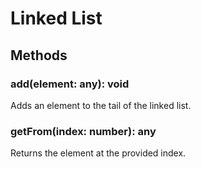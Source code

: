 # Linked List


## Methods

### add(element: any): void

Adds an element to the tail of the linked list.

### getFrom(index: number): any

Returns the element at the provided index.
